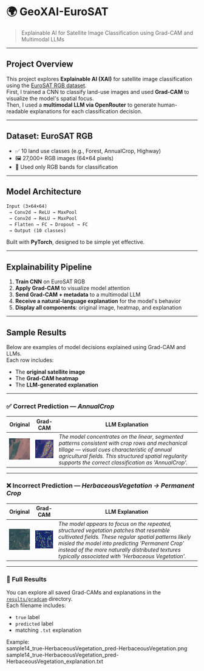 # 🌍 GeoXAI-EuroSAT

> Explainable AI for Satellite Image Classification using Grad-CAM and Multimodal LLMs

---

## Project Overview

This project explores **Explainable AI (XAI)** for satellite image classification using the [EuroSAT RGB dataset](https://github.com/phelber/EuroSAT).  
First, I trained a CNN to classify land-use images and used **Grad-CAM** to visualize the model's spatial focus.  
Then, I used a **multimodal LLM via OpenRouter** to generate human-readable explanations for each classification decision.

---

## Dataset: EuroSAT RGB

- ✅ 10 land use classes (e.g., Forest, AnnualCrop, Highway)
- 🖼️ 27,000+ RGB images (64×64 pixels)
- 📁 Used only RGB bands for classification

---

## Model Architecture

```
Input (3×64×64)  
 → Conv2d → ReLU → MaxPool  
 → Conv2d → ReLU → MaxPool  
 → Flatten → FC → Dropout → FC  
 → Output (10 classes)
```

Built with **PyTorch**, designed to be simple yet effective.

---

## Explainability Pipeline

1. **Train CNN** on EuroSAT RGB  
2. **Apply Grad-CAM** to visualize model attention  
3. **Send Grad-CAM + metadata** to a multimodal LLM  
4. **Receive a natural-language explanation** for the model's behavior  
5. **Display all components**: original image, heatmap, and explanation

---

## Sample Results

Below are examples of model decisions explained using Grad-CAM and LLMs.  
Each row includes:
- The **original satellite image**
- The **Grad-CAM heatmap**
- The **LLM-generated explanation**

---

### ✅ Correct Prediction — *AnnualCrop*

| Original                                                                         | Grad-CAM | LLM Explanation |
|----------------------------------------------------------------------------------|----------|-----------------|
| ![](results/original_picked_samples/sample9_true-AnnualCrop_pred-AnnualCrop.png) | ![](results/gradcam/AnnualCrop/sample9_true-AnnualCrop_pred-AnnualCrop.png) | *The model concentrates on the linear, segmented patterns consistent with crop rows and mechanical tillage — visual cues characteristic of annual agricultural fields. This structured spatial regularity supports the correct classification as 'AnnualCrop'.* |

---

### ❌ Incorrect Prediction — *HerbaceousVegetation → Permanent Crop*

| Original | Grad-CAM | LLM Explanation                                                                                                                                                            |
|----------|----------|----------------------------------------------------------------------------------------------------------------------------------------------------------------------------|
| ![](results/original_picked_samples/sample1_true-HerbaceousVegetation_pred-PermanentCrop.png) | ![](results/gradcam/HerbaceousVegetation/sample1_true-HerbaceousVegetation_pred-PermanentCrop.png) | *The model appears to focus on the repeated, structured vegetation patches that resemble cultivated fields. These regular spatial patterns likely misled the model into predicting 'Permanent Crop' instead of the more naturally distributed textures typically associated with 'Herbaceous Vegetation'.* |

---

### 📂 Full Results

You can explore all saved Grad-CAMs and explanations in the [`results/gradcam`](results/gradcam) directory.  
Each filename includes:
- `true` label  
- `predicted` label  
- matching `.txt` explanation  

Example:\
sample14_true-HerbaceousVegetation_pred-HerbaceousVegetation.png\
sample14_true-HerbaceousVegetation_pred-HerbaceousVegetation_explanation.txt
